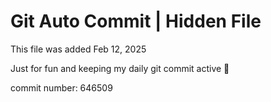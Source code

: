 # Git Auto Commit | Hidden File

This file was added Feb 12, 2025

Just for fun and keeping my daily git commit active 🤪

commit number: 646509
